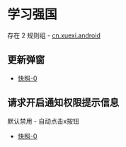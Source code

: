 # 学习强国

存在 2 规则组 - [cn.xuexi.android](/src/apps/cn.xuexi.android.ts)

## 更新弹窗

- [快照-0](https://i.gkd.li/import/12715139)

## 请求开启通知权限提示信息

默认禁用 - 自动点击x按钮

- [快照-0](https://i.gkd.li/import/12715160)
